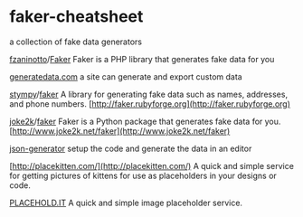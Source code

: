 faker-cheatsheet
================

a collection of fake data generators


[fzaninotto](https://github.com/fzaninotto)/[Faker](https://github.com/fzaninotto/Faker)
Faker is a PHP library that generates fake data for you

[generatedata.com](http://www.generatedata.com/)
a site can generate and export custom data

[stympy](https://github.com/stympy)/[faker](https://github.com/stympy/faker)
A library for generating fake data such as names, addresses, and phone numbers. 
[http://faker.rubyforge.org](http://faker.rubyforge.org)

[joke2k](https://github.com/joke2k)/[faker](https://github.com/joke2k/faker)
Faker is a Python package that generates fake data for you. 
[http://www.joke2k.net/faker](http://www.joke2k.net/faker)

[json-generator](http://www.json-generator.com/)
setup the code and generate the data in an editor

[http://placekitten.com/](http://placekitten.com/)
A quick and simple service for getting pictures of kittens for use as placeholders in your designs or code.

[PLACEHOLD.IT](http://placehold.it/)
A quick and simple image placeholder service.
